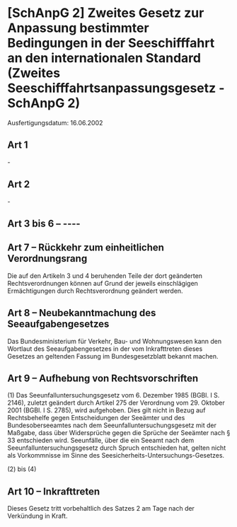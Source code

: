 # [SchAnpG 2] Zweites Gesetz zur Anpassung bestimmter Bedingungen in der Seeschifffahrt an den internationalen Standard  (Zweites Seeschifffahrtsanpassungsgesetz - SchAnpG 2)

Ausfertigungsdatum: 16.06.2002

 

## Art 1

\-


## Art 2

\-


## Art 3 bis 6 – ----


## Art 7 – Rückkehr zum einheitlichen Verordnungsrang

Die auf den Artikeln 3 und 4 beruhenden Teile der dort geänderten Rechtsverordnungen können auf Grund der jeweils einschlägigen Ermächtigungen durch Rechtsverordnung geändert werden.


## Art 8 – Neubekanntmachung des Seeaufgabengesetzes

Das Bundesministerium für Verkehr, Bau- und Wohnungswesen kann den Wortlaut des Seeaufgabengesetzes in der vom Inkrafttreten dieses Gesetzes an geltenden Fassung im Bundesgesetzblatt bekannt machen.


## Art 9 – Aufhebung von Rechtsvorschriften

(1) Das Seeunfalluntersuchungsgesetz vom 6. Dezember 1985 (BGBl. I S. 2146), zuletzt geändert durch Artikel 275 der Verordnung vom 29. Oktober 2001 (BGBl. I S. 2785), wird aufgehoben. Dies gilt nicht in Bezug auf Rechtsbehelfe gegen Entscheidungen der Seeämter und des Bundesoberseeamtes nach dem Seeunfalluntersuchungsgesetz mit der Maßgabe, dass über Widersprüche gegen die Sprüche der Seeämter nach § 33 entschieden wird. Seeunfälle, über die ein Seeamt nach dem Seeunfalluntersuchungsgesetz durch Spruch entschieden hat, gelten nicht als Vorkommnisse im Sinne des Seesicherheits-Untersuchungs-Gesetzes.

(2) bis (4)


## Art 10 – Inkrafttreten

Dieses Gesetz tritt vorbehaltlich des Satzes 2 am Tage nach der Verkündung in Kraft.
